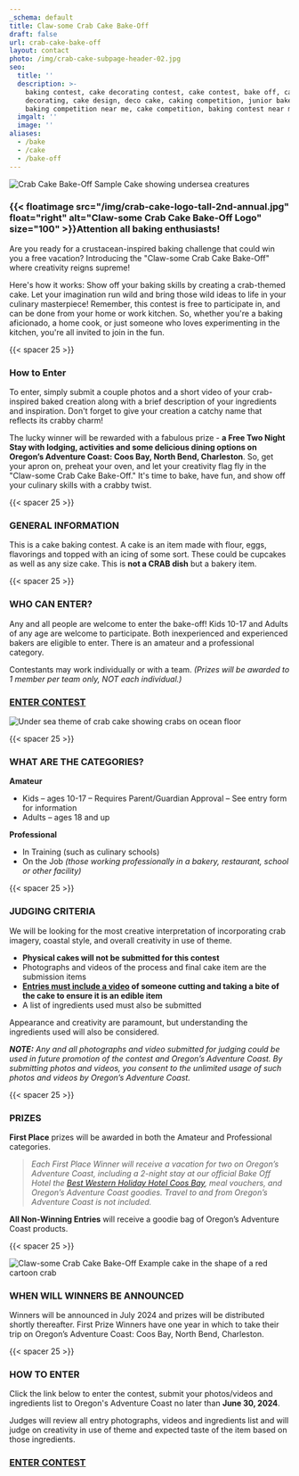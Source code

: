 ```yaml
---
_schema: default
title: Claw-some Crab Cake Bake-Off
draft: false
url: crab-cake-bake-off
layout: contact
photo: /img/crab-cake-subpage-header-02.jpg
seo:
  title: ''
  description: >-
    baking contest, cake decorating contest, cake contest, bake off, cake
    decorating, cake design, deco cake, caking competition, junior bake off,
    baking competition near me, cake competition, baking contest near me
  imgalt: ''
  image: ''
aliases:
  - /bake
  - /cake
  - /bake-off
---
```

![Crab Cake Bake-Off Sample Cake showing undersea creatures](/img/gwen-cake-two-version-01.jpg)

### {{< floatimage src="/img/crab-cake-logo-tall-2nd-annual.jpg" float="right" alt="Claw-some Crab Cake Bake-Off Logo" size="100" >}}Attention all baking enthusiasts!

Are you ready for a crustacean-inspired baking challenge that could win you a free vacation? Introducing the "Claw-some Crab Cake Bake-Off" where creativity reigns supreme!

Here's how it works: Show off your baking skills by creating a crab-themed cake. Let your imagination run wild and bring those wild ideas to life in your culinary masterpiece! Remember, this contest is free to participate in, and can be done from your home or work kitchen. So, whether you're a baking aficionado, a home cook, or just someone who loves experimenting in the kitchen, you're all invited to join in the fun.

{{< spacer 25 >}}

### How to Enter

To enter, simply submit a couple photos and a short video of your crab-inspired baked creation along with a brief description of your ingredients and inspiration. Don't forget to give your creation a catchy name that reflects its crabby charm!

The lucky winner will be rewarded with a fabulous prize - **a Free Two Night Stay with lodging, activities and some delicious dining options on Oregon’s Adventure Coast: Coos Bay, North Bend, Charleston**. So, get your apron on, preheat your oven, and let your creativity flag fly in the "Claw-some Crab Cake Bake-Off." It's time to bake, have fun, and show off your culinary skills with a crabby twist.

{{< spacer 25 >}}

### GENERAL INFORMATION

This is a cake baking contest. A cake is an item made with flour, eggs, flavorings and topped with an icing of some sort. These could be cupcakes as well as any size cake. This is **not a CRAB dish** but a bakery item.

{{< spacer 25 >}}

### WHO CAN ENTER?

Any and all people are welcome to enter the bake-off! Kids 10-17 and Adults of any age are welcome to participate. Both inexperienced and experienced bakers are eligible to enter. There is an amateur and a professional category.

Contestants may work individually or with a team. *(Prizes will be awarded to 1 member per team only, NOT each individual.)*

### <a class="learn-more-anywhere-btn" href="/crab-cake-bake-off-form">ENTER CONTEST</a>

![Under sea theme of crab cake showing crabs on ocean floor](/img/crab-cake-cheryle-photos-02.jpg)

{{< spacer 25 >}}

### WHAT ARE THE CATEGORIES?

**Amateur**

* Kids – ages 10-17 – Requires Parent/Guardian Approval – See entry form for information
* Adults – ages 18 and up

**Professional**

* In Training (such as culinary schools)
* On the Job *(those working professionally in a bakery, restaurant, school or other facility)*

{{< spacer 25 >}}

### JUDGING CRITERIA

We will be looking for the most creative interpretation of incorporating crab imagery, coastal style, and overall creativity in use of theme.

* **Physical cakes will not be submitted for this contest**
* Photographs and videos of the process and final cake item are the submission items
* **<u>Entries must include a video</u> of someone cutting and taking a bite of the cake to ensure it is an edible item**
* A list of ingredients used must also be submitted

Appearance and creativity are paramount, but understanding the ingredients used will also be considered.

***NOTE:*** *Any and all photographs and video submitted for judging could be used in future promotion of the contest and Oregon’s Adventure Coast. By submitting photos and videos, you consent to the unlimited usage of such photos and videos by Oregon’s Adventure Coast.*

{{< spacer 25 >}}

### PRIZES

**First Place** prizes will be awarded in both the Amateur and Professional categories.

> *Each First Place Winner will receive a vacation for two on Oregon’s Adventure Coast, including a 2-night stay at our official Bake Off Hotel the <a target="_blank" href="https://www.bestwestern.com/en_US/book/hotels-in-coos-bay/best-western-holiday-hotel/propertyCode.38071.html">Best Western Holiday Hotel Coos Bay</a>, meal vouchers, and Oregon’s Adventure Coast goodies. Travel to and from Oregon’s Adventure Coast is not included.*

**All Non-Winning Entries**&nbsp;will receive a goodie bag of Oregon’s Adventure Coast products.

{{< spacer 25 >}}

![Claw-some Crab Cake Bake-Off Example cake in the shape of a red cartoon crab](/img/crab-cake-bake-collage-02.jpg)

### WHEN WILL WINNERS BE ANNOUNCED

Winners will be announced in July 2024 and prizes will be distributed shortly thereafter. First Prize Winners have one year in which to take their trip on Oregon’s Adventure Coast: Coos Bay, North Bend, Charleston.

{{< spacer 25 >}}

### HOW TO ENTER

Click the link below to enter the contest, submit your photos/videos and ingredients list to Oregon's Adventure Coast no later than **June 30, 2024**.

Judges will review all entry photographs, videos and ingredients list and will judge on creativity in use of theme and expected taste of the item based on those ingredients.

### <a class="learn-more-anywhere-btn" href="/crab-cake-bake-off-form">ENTER CONTEST</a>